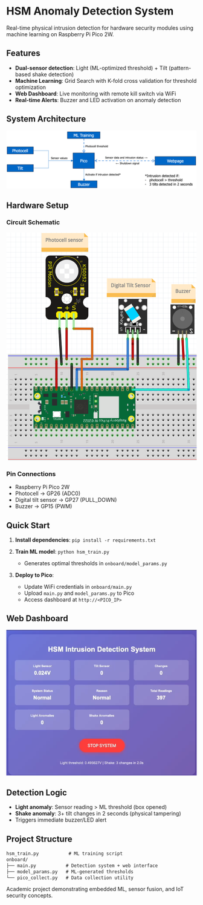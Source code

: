 # HSM Anomaly Detection System

Real-time physical intrusion detection for hardware security modules using machine learning on Raspberry Pi Pico 2W.

## Features

- **Dual-sensor detection**: Light (ML-optimized threshold) + Tilt (pattern-based shake detection)
- **Machine Learning**: Grid Search with K-fold cross validation for threshold optimization
- **Web Dashboard**: Live monitoring with remote kill switch via WiFi
- **Real-time Alerts**: Buzzer and LED activation on anomaly detection

## System Architecture

![Block Diagram](img/blockdiagram.png)

## Hardware Setup

### Circuit Schematic
![Circuit Schematic](img/fritzingschematic.png)

### Pin Connections
- Raspberry Pi Pico 2W
- Photocell → GP26 (ADC0)
- Digital tilt sensor → GP27 (PULL_DOWN) 
- Buzzer → GP15 (PWM)

## Quick Start

1. **Install dependencies**: `pip install -r requirements.txt`

2. **Train ML model**: `python hsm_train.py`
   - Generates optimal thresholds in `onboard/model_params.py`

3. **Deploy to Pico**:
   - Update WiFi credentials in `onboard/main.py`
   - Upload `main.py` and `model_params.py` to Pico
   - Access dashboard at `http://<PICO_IP>`

## Web Dashboard

![Web Dashboard](img/webpage.png)

## Detection Logic

- **Light anomaly**: Sensor reading > ML threshold (box opened)
- **Shake anomaly**: 3+ tilt changes in 2 seconds (physical tampering)
- Triggers immediate buzzer/LED alert

## Project Structure

```
hsm_train.py           # ML training script
onboard/
├── main.py           # Detection system + web interface
├── model_params.py   # ML-generated thresholds
└── pico_collect.py   # Data collection utility
```

Academic project demonstrating embedded ML, sensor fusion, and IoT security concepts.